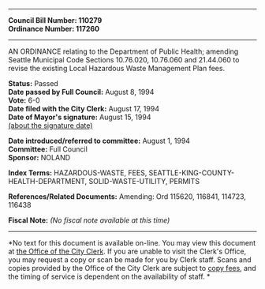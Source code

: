 * * * * *  
  
**Council Bill Number: [](#h0)[](#h2)110279**   
**Ordinance Number: 117260**  
  
* * * * *  
  
AN ORDINANCE relating to the Department of Public Health; amending Seattle Municipal Code Sections 10.76.020, 10.76.060 and 21.44.060 to revise the existing Local Hazardous Waste Management Plan fees.  
  
**Status:** Passed   
**Date passed by Full Council:** August 8, 1994   
**Vote:** 6-0   
**Date filed with the City Clerk:** August 17, 1994   
**Date of Mayor's signature:** August 15, 1994   
[(about the signature date)](/~public/approvaldate.htm)   
  
  
**Date introduced/referred to committee:** August 1, 1994   
**Committee:** Full Council   
**Sponsor:** NOLAND   
  
**Index Terms:** HAZARDOUS-WASTE, FEES, SEATTLE-KING-COUNTY-HEALTH-DEPARTMENT, SOLID-WASTE-UTILITY, PERMITS  
  
**References/Related Documents:** Amending: Ord 115620, 116841, 114723, 116438  
  
**Fiscal Note:** *(No fiscal note available at this time)*  
  
* * * * *  
  
*No text for this document is available on-line. You may view this document at [the Office of the City Clerk](http://www.seattle.gov/leg/clerk/contactUs.htm). If you are unable to visit the Clerk's Office, you may request a copy or scan be made for you by Clerk staff. Scans and copies provided by the Office of the City Clerk are subject to [copy fees](http://clerk.seattle.gov/~public/clerkfees.htm), and the timing of service is dependent on the availability of staff. *  
  
  
